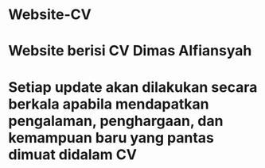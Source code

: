 # Website-CV
# Website berisi CV Dimas Alfiansyah
# Setiap update akan dilakukan secara berkala apabila mendapatkan pengalaman, penghargaan, dan kemampuan baru yang pantas dimuat didalam CV
